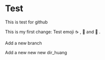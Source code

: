 # Test
This is  test for github

This is my first change:
Test emoji :coffee: , :pizza: and :dancer: .

Add a new branch

Add a new new new dir_huang